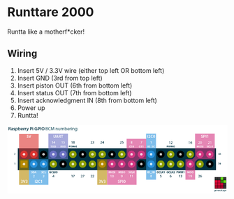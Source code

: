 # Runttare 2000

Runtta like a motherf*cker!

## Wiring

1. Insert 5V / 3.3V wire (either top left OR bottom left)
2. Insert GND (3rd from top left)
3. Insert piston OUT (6th from bottom left)
4. Insert status OUT (7th from bottom left)
5. Insert acknowledgment IN (8th from bottom left)
6. Power up
7. Runtta!

![Pinout](https://raw.githubusercontent.com/Gadgetoid/Pinout.xyz/master/resources/raspberry-pi-pinout.png)
